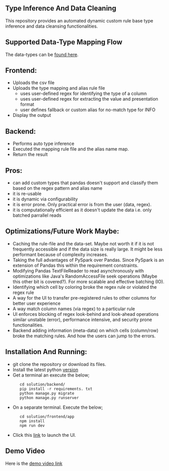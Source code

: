 Type Inference And Data Cleaning
-----------------------------
This repository provides an automated dynamic custom rule base type inference and data cleansing functionalities.

Supported Data-Type Mapping Flow
---------------------------------
The data-types can be [found here](https://pandas.pydata.org/docs/reference/arrays.html).

Frontend:
-----------
- Uploads the csv file
- Uploads the type mapping and alias rule file
    - uses user-defined regex for identifying the type of a column
    - uses user-defined regex for extracting the value and presentation format
    - user defines fallback or custom alias for no-match type for INFO
- Display the output

Backend:
---------
- Performs auto type inference
- Executed the mapping rule file and the alias name map.
- Return the result  

Pros:
--------
   - can add custom types that pandas doesn't support and
     classify them based on the regex pattern and alias name
   - it is re-usable
   - it is dynamic via configurability
   - it is error prone. Only practical error is from the user (data, regex).
   - it is computationally efficient as it doesn't update the data i.e. only batched parrallel reads

Optimizations/Future Work Maybe:
------------------------------------
- Caching the rule-file and the data-set. Maybe not worth it if it is not frequently
  accessible and if the data size is really large. It might be less performant because
  of complexity increases.
- Taking the full advantages of PySpark over Pandas. Since PySpark is an extension of
  Pandas this within the requirement constraints.
- Modifying Pandas TextFileReader to read asynchronously with optimizations like
  Java's RandomAccessFile seek operations (Maybe this other bit is covered?). 
  For more scalable and effective batching (IO).                     
- Identifying which cell by coloring broke the regex rule or violated the regex rule
- A way for the UI to transfer pre-registered rules to other columns for better user experience
- A way match column names (via regex) to a particular rule
- UI enforces blocking of regex look-behind and look-ahead operations similar unstable (error), performance intensive, 
  and security prone functionalities.
- Backend adding information (meta-data) on which cells (column/row) broke the matching rules. And how the users can jump
  to the errors.
  
Installation And Running:
------------------------
- git clone the repository or download its files.
- Install the latest python [version](https://www.python.org/downloads/)
- Get a terminal an execute the below;
  ```
     cd solution/backend/
	 pip install -r requirements. txt
     python manage.py migrate
     python manage.py runserver
  ```
- On a separate terminal. Execute the below;
  ```
     cd solution/frontend/app
     npm install
     npm run dev	 
  ```
- Click this [link](http://localhost:5173/) to launch the UI.


Demo Video
--------------
Here is the [demo video link](https://1drv.ms/v/s!AhUZZDWWJbplhJ0TRHkclejdrcvDYw)

